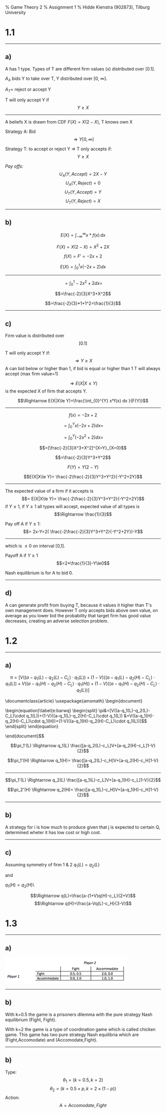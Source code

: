 % Game Theory 2
% Assignment 1
% Hidde Kienstra (902873), Tilburg University

1.1 
================

----

a)
----

A has 1 type. Types of T are different firm values (x) distributed over [0.1]. 

$A_A$ bids Y to take over T, Y distributed over [0, $\infty$]. 

$A_T$= reject or accept Y 

T will only accept Y if $$Y\ge X$$

--------

A beliefs X is drawn from CDF $F(X)=X(2-X)$, T knows own X

Strategy A: Bid $$\Rightarrow Y [0, {\infty}]$$

Strategy T: to accept or reject Y $\Rightarrow$ T only accepts if: $$Y\ge X$$

*Pay offs:* 
$$U_A(Y, Accept)=2X-Y$$
$$U_A(Y, Reject)=0$$
$$U_T(Y, Accept)=Y$$
$$U_T(Y, Reject)=X$$

---------

b)
---

$$E(X)= \int^{\infty}_{-\infty} x *f(x) \, dx $$

$$F(X)=X(2-X)=X^2+2X$$

$$f(X)=F'=-2x+2$$

$$E(X)=\int_{0}^{1} x(-2x+2) dx $$

----------

$$=\int_{0}^{1} -2x^2+2 dx= $$

$$=\frac{-2}{3}X^3+X^2$$

$$=\frac{-2}{3}*1+1^2=\frac{1}{3}$$

-----------

c)
---
  
Firm value is distributed over $$[0.1]$$ 


T will only accept Y if: $$\Rightarrow Y\ge X$$
A can bid below or higher than 1, if bid is equal or higher than 1 T will always accept (max firm value=1) 

$$\Rightarrow E(X|X\le Y)$$ is the expected X of firm that accepts Y. 

$$\Rightarrow E(X|X\le Y)=\frac{\int_{0}^{Y} x*f(x) dx }{F(Y)}$$

---------

$$f(x)=-2x+2$$

$$=\int_{0}^{Y} x(-2x+2) dx= $$

$$=\int_{0}^{Y} (-2x^2+2)  dx= $$

$$=[\frac{-2}{3}X^3+X^2]^{X=Y}_{X=0}$$

$$=\frac{-2}{3}Y^3+Y^2$$

$$F(Y)=Y(2-Y)$$

$$E(X|X\le Y)= \frac{-2\frac{-2}{3}Y^3+Y^2}{-Y^2+2Y}$$

--------

The expected value of a firm if it accepts is $$= E(X|X\le Y)= \frac{-2\frac{-2}{3}Y^3+Y^2}{-Y^2+2Y}$$ if $Y\le 1$, if $Y\ge 1$ all types will accept, expected value of all types is $$\Rightarrow \frac{1}{3}$$ 

Pay off A if $Y\le 1:$ $$= 2x-Y=2( \frac{-2\frac{-2}{3}Y^3+Y^2}{-Y^2+2Y})-Y$$

-----

which is $\le0$ on interval [0,1]. 

Payoff A if $Y\ge1$ $$=2*\frac{1}{3}-Y\le0$$

Nash equilibrium is for A to bid 0. 

------

d)
---

A can generate profit from buying T, because it values it higher than T's own management does. However T only accepts bids above own value, on average as you lower bid the probability that target firm has good value decreases, creating an adverse selection problem. 



1.2
==========

-----

a)
---

$$\pi=[V((a-q_1(L)-q_2(L)-C_L)\cdot q_1(L))+(1-V)((a-q_1(L)-q_2(H)-C_L)\cdot q_1(L))+V((a-q_1(H)-q_2(H)-C_L)\cdot q_1(H))+(1-V)((a-q_1(H)-q_2(H)-C_L)\cdot q_1(L))]$$

\documentclass{article}
\usepackage{amsmath}
\begin{document}

\begin{equation}\label{e:barwq}
\begin{split}
 \pi&=[V((a-q_1(L)-q_2(L)-C_L)\cdot q_1(L))+(1-V)((a-q_1(L)-q_2(H)-C_L)\cdot q_1(L))
	 &\+V((a-q_1(H)-q_2(H)-C_L)\cdot q_1(H))\+(1-V)((a-q_1(H)-q_2(H)-C_L)\cdot q_1(L))]$$
\end{split}
\end{equation}

\end{document}$$

$$\pi_1'(L) \Rightarrow q_1(L) \frac{[a-q_2(L)-c_L]V+[a-q_2(H)-c_L]1-V}{2}$$

$$\pi_1'(H) \Rightarrow q_1(H)= \frac{[a-q_2(L)-c_H]V+[a-q_2(H)-c_H]1-V}{2}$$

----

$$\pi_1'(L) \Rightarrow q_2(L) \frac{[a-q_1(L)-c_L]V+[a-q_1(H)-c_L]1-V}{2}$$

$$\pi_2'(H) \Rightarrow q_2(H)= \frac{[a-q_1(L)-c_H]V+[a-q_1(H)-c_H]1-V}{2}$$

----

b)
---

A strategy for i is how much to produce given that j is expected to certain Q, determined wheter it has low cost or high cost. 

------

c)
---

Assuming symmetry of firm 1 & 2
$q_1(L)=q_2(L)$

and

$q_1(H)=q_2(H)$\

$$\Rightarrow q(L)=\frac{a-(1+V)q(H)-c_L}{2+V}$$
$$\Rightarrow q(H)=\frac{a-Vq(L)-c_H}{3-V}$$



1.3 
===============

----

a)
----

![](Schermafbeelding.png)

------

b)
---

With k=0.5 the game is a prisoners dilemma with the pure strategy Nash equilibrium (Fight, Fight). 

With k=2 the game is a type of coordination game which is called chicken game. This game has two pure strategy Nash equilibria which are (Fight,Accomodate) and (Accomodate,Fight). 

------

b)
---

Type: $$\theta_1=(k=0.5,k=2)$$
$$\theta_2=(k=0.5\times p,k=2\times(1-p))$$
Action: $$A={Accomodate,Fight}$$














	

 